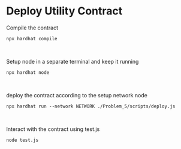 # Deploy Utility Contract

Compile the contract
```
npx hardhat compile
```
<br>

Setup node in a separate terminal and keep it running
```
npx hardhat node
```
<br>

deploy the contract according to the setup network node
```
npx hardhat run --network NETWORK ./Problem_5/scripts/deploy.js
```
<br>

Interact with the contract using test.js
```
node test.js
```